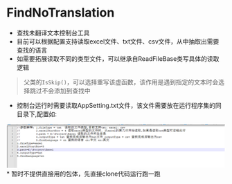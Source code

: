 # FindNoTranslation
 * 查找未翻译文本控制台工具
 * 目前可以根据配置支持读取excel文件、txt文件、csv文件，从中抽取出需要查找的语言
 * 如需要拓展读取不同的类型文件，可以继承自ReadFileBase类写具体的读取逻辑
  >父类的`IsSkip()`，可以选择重写该虚函数，该作用是遇到指定的文本时会选择跳过不会添加到查找中
 * 控制台运行时需要读取AppSetting.txt文件，该文件需要放在运行程序集的同目录下,配置如:
  <img src="https://github.com/Heavenfather/FindNoTranslation/blob/main/Images/AppSetting.png">
 * 暂时不提供直接用的包体，先直接clone代码运行跑一跑
